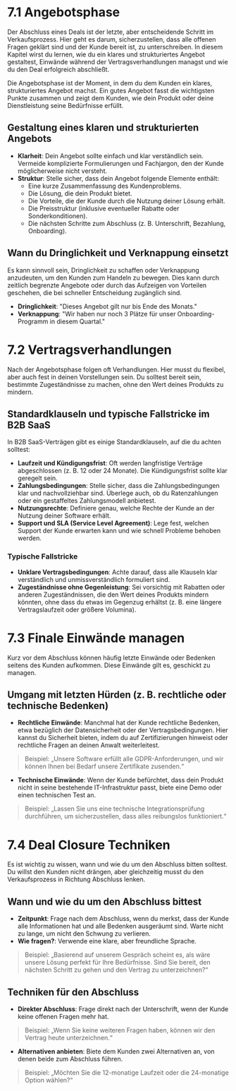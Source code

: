 # 7.1 Angebotsphase

Der Abschluss eines Deals ist der letzte, aber entscheidende Schritt im Verkaufsprozess. Hier geht es darum, sicherzustellen, dass alle offenen Fragen geklärt sind und der Kunde bereit ist, zu unterschreiben. In diesem Kapitel wirst du lernen, wie du ein klares und strukturiertes Angebot gestaltest, Einwände während der Vertragsverhandlungen managst und wie du den Deal erfolgreich abschließt.

Die Angebotsphase ist der Moment, in dem du dem Kunden ein klares, strukturiertes Angebot machst. Ein gutes Angebot fasst die wichtigsten Punkte zusammen und zeigt dem Kunden, wie dein Produkt oder deine Dienstleistung seine Bedürfnisse erfüllt.

## Gestaltung eines klaren und strukturierten Angebots

- **Klarheit**: Dein Angebot sollte einfach und klar verständlich sein. Vermeide komplizierte Formulierungen und Fachjargon, den der Kunde möglicherweise nicht versteht.
- **Struktur**: Stelle sicher, dass dein Angebot folgende Elemente enthält:
  - Eine kurze Zusammenfassung des Kundenproblems.
  - Die Lösung, die dein Produkt bietet.
  - Die Vorteile, die der Kunde durch die Nutzung deiner Lösung erhält.
  - Die Preisstruktur (inklusive eventueller Rabatte oder Sonderkonditionen).
  - Die nächsten Schritte zum Abschluss (z. B. Unterschrift, Bezahlung, Onboarding).

## Wann du Dringlichkeit und Verknappung einsetzt

Es kann sinnvoll sein, Dringlichkeit zu schaffen oder Verknappung anzudeuten, um den Kunden zum Handeln zu bewegen. Dies kann durch zeitlich begrenzte Angebote oder durch das Aufzeigen von Vorteilen geschehen, die bei schneller Entscheidung zugänglich sind.

- **Dringlichkeit**: "Dieses Angebot gilt nur bis Ende des Monats."
- **Verknappung**: "Wir haben nur noch 3 Plätze für unser Onboarding-Programm in diesem Quartal."

# 7.2 Vertragsverhandlungen

Nach der Angebotsphase folgen oft Verhandlungen. Hier musst du flexibel, aber auch fest in deinen Vorstellungen sein. Du solltest bereit sein, bestimmte Zugeständnisse zu machen, ohne den Wert deines Produkts zu mindern.

## Standardklauseln und typische Fallstricke im B2B SaaS

In B2B SaaS-Verträgen gibt es einige Standardklauseln, auf die du achten solltest:

- **Laufzeit und Kündigungsfrist**: Oft werden langfristige Verträge abgeschlossen (z. B. 12 oder 24 Monate). Die Kündigungsfrist sollte klar geregelt sein.
- **Zahlungsbedingungen**: Stelle sicher, dass die Zahlungsbedingungen klar und nachvollziehbar sind. Überlege auch, ob du Ratenzahlungen oder ein gestaffeltes Zahlungsmodell anbietest.
- **Nutzungsrechte**: Definiere genau, welche Rechte der Kunde an der Nutzung deiner Software erhält.
- **Support und SLA (Service Level Agreement)**: Lege fest, welchen Support der Kunde erwarten kann und wie schnell Probleme behoben werden.

### Typische Fallstricke

- **Unklare Vertragsbedingungen**: Achte darauf, dass alle Klauseln klar verständlich und unmissverständlich formuliert sind.
- **Zugeständnisse ohne Gegenleistung**: Sei vorsichtig mit Rabatten oder anderen Zugeständnissen, die den Wert deines Produkts mindern könnten, ohne dass du etwas im Gegenzug erhältst (z. B. eine längere Vertragslaufzeit oder größere Volumina).

# 7.3 Finale Einwände managen

Kurz vor dem Abschluss können häufig letzte Einwände oder Bedenken seitens des Kunden aufkommen. Diese Einwände gilt es, geschickt zu managen.

## Umgang mit letzten Hürden (z. B. rechtliche oder technische Bedenken)

- **Rechtliche Einwände**: Manchmal hat der Kunde rechtliche Bedenken, etwa bezüglich der Datensicherheit oder der Vertragsbedingungen. Hier kannst du Sicherheit bieten, indem du auf Zertifizierungen hinweist oder rechtliche Fragen an deinen Anwalt weiterleitest.

> Beispiel: „Unsere Software erfüllt alle GDPR-Anforderungen, und wir können Ihnen bei Bedarf unsere Zertifikate zusenden.“

- **Technische Einwände**: Wenn der Kunde befürchtet, dass dein Produkt nicht in seine bestehende IT-Infrastruktur passt, biete eine Demo oder einen technischen Test an.

> Beispiel: „Lassen Sie uns eine technische Integrationsprüfung durchführen, um sicherzustellen, dass alles reibungslos funktioniert.“

# 7.4 Deal Closure Techniken

Es ist wichtig zu wissen, wann und wie du um den Abschluss bitten solltest. Du willst den Kunden nicht drängen, aber gleichzeitig musst du den Verkaufsprozess in Richtung Abschluss lenken.

## Wann und wie du um den Abschluss bittest

- **Zeitpunkt**: Frage nach dem Abschluss, wenn du merkst, dass der Kunde alle Informationen hat und alle Bedenken ausgeräumt sind. Warte nicht zu lange, um nicht den Schwung zu verlieren.
- **Wie fragen?**: Verwende eine klare, aber freundliche Sprache.

> Beispiel: „Basierend auf unserem Gespräch scheint es, als wäre unsere Lösung perfekt für Ihre Bedürfnisse. Sind Sie bereit, den nächsten Schritt zu gehen und den Vertrag zu unterzeichnen?“

## Techniken für den Abschluss

- **Direkter Abschluss**: Frage direkt nach der Unterschrift, wenn der Kunde keine offenen Fragen mehr hat.

> Beispiel: „Wenn Sie keine weiteren Fragen haben, können wir den Vertrag heute unterzeichnen.“

- **Alternativen anbieten**: Biete dem Kunden zwei Alternativen an, von denen beide zum Abschluss führen.

> Beispiel: „Möchten Sie die 12-monatige Laufzeit oder die 24-monatige Option wählen?“
